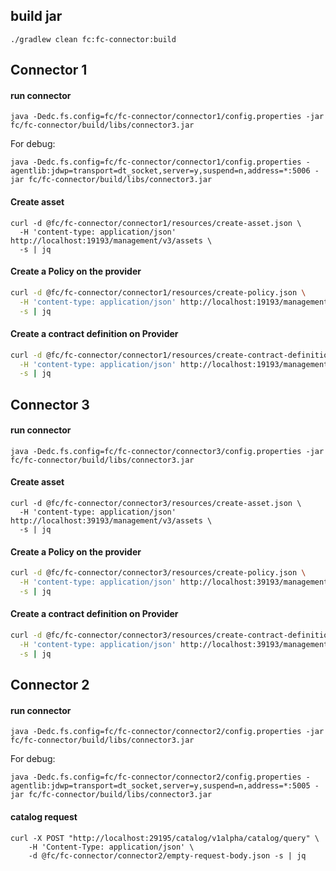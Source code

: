 ## build jar
```shell
./gradlew clean fc:fc-connector:build
```


## Connector 1
#### run connector
```shell
java -Dedc.fs.config=fc/fc-connector/connector1/config.properties -jar fc/fc-connector/build/libs/connector3.jar
```
For debug:
```shell
java -Dedc.fs.config=fc/fc-connector/connector1/config.properties -agentlib:jdwp=transport=dt_socket,server=y,suspend=n,address=*:5006 -jar fc/fc-connector/build/libs/connector3.jar
```
#### Create asset
```shell
curl -d @fc/fc-connector/connector1/resources/create-asset.json \
  -H 'content-type: application/json' http://localhost:19193/management/v3/assets \
  -s | jq
```

#### Create a Policy on the provider
```bash
curl -d @fc/fc-connector/connector1/resources/create-policy.json \
  -H 'content-type: application/json' http://localhost:19193/management/v3/policydefinitions \
  -s | jq
```

#### Create a contract definition on Provider
```bash
curl -d @fc/fc-connector/connector1/resources/create-contract-definition.json \
  -H 'content-type: application/json' http://localhost:19193/management/v3/contractdefinitions \
  -s | jq
```




## Connector 3
#### run connector
```shell
java -Dedc.fs.config=fc/fc-connector/connector3/config.properties -jar fc/fc-connector/build/libs/connector3.jar
```

#### Create asset
```shell
curl -d @fc/fc-connector/connector3/resources/create-asset.json \
  -H 'content-type: application/json' http://localhost:39193/management/v3/assets \
  -s | jq
```

#### Create a Policy on the provider
```bash
curl -d @fc/fc-connector/connector3/resources/create-policy.json \
  -H 'content-type: application/json' http://localhost:39193/management/v3/policydefinitions \
  -s | jq
```

#### Create a contract definition on Provider
```bash
curl -d @fc/fc-connector/connector3/resources/create-contract-definition.json \
  -H 'content-type: application/json' http://localhost:39193/management/v3/contractdefinitions \
  -s | jq
```





## Connector 2
#### run connector
```shell
java -Dedc.fs.config=fc/fc-connector/connector2/config.properties -jar fc/fc-connector/build/libs/connector3.jar
```
For debug:
```shell
java -Dedc.fs.config=fc/fc-connector/connector2/config.properties -agentlib:jdwp=transport=dt_socket,server=y,suspend=n,address=*:5005 -jar fc/fc-connector/build/libs/connector3.jar
```

#### catalog request
```shell
curl -X POST "http://localhost:29195/catalog/v1alpha/catalog/query" \
    -H 'Content-Type: application/json' \
    -d @fc/fc-connector/connector2/empty-request-body.json -s | jq
```